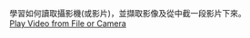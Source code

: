 學習如何讀取攝影機(或影片)，並擷取影像及從中截一段影片下來。<br>
[Play Video from File or Camera](http://opencv-srf.blogspot.tw/2011/09/capturing-images-videos.html)

